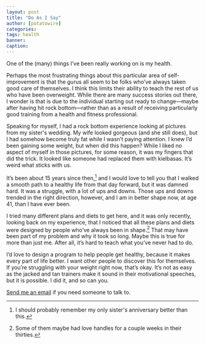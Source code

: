 ```yaml
---
layout: post
title: "Do As I Say"
author: [potatowire]
categories: 
tags: health
banner: 
caption:
---
```


One of the (many) things I’ve been really working on is my health.

Perhaps the most frustrating things about this particular area of self-improvement is that the gurus all seem to be folks who’ve always taken good care of themselves. I think this limits their ability to teach the rest of us who have been overweight. While there are many success stories out there, I wonder is that is due to the individual starting out ready to change—maybe after having hit rock bottom—rather than as a result of receiving particularly good training from a health and fitness professional.

Speaking for myself, I had a rock bottom experience looking at pictures from my sister's wedding. My wife looked gorgeous (and she still does), but I had somehow become truly fat while I wasn’t paying attention. I knew I’d been gaining some weight, but when did this happen? While I liked no aspect of myself in those pictures, for some reason, it was my fingers that did the trick. It looked like someone had replaced them with kielbasas. It’s weird what sticks with us.

It’s been about 15 years since then,[^1] and I would love to tell you that I walked a smooth path to a healthy life from that day forward, but it was damned hard. It was a struggle, with a lot of ups and downs. Those ups and downs trended in the right direction, however, and I am in better shape now, at age 41, than I have ever been.

I tried many different plans and diets to get here, and it was only recently, looking back on my experience, that I noticed that all these plans and diets were designed by people who’ve always been in shape.[^2] That may have been part of my problem and why it took so long. Maybe this is true for more than just me. After all, it’s hard to teach what you’ve never had to do.

I’d love to design a program to help people get healthy, because it makes every part of life better. I want other people to discover this for themselves. If you’re struggling with your weight right now, that’s okay. It’s not as easy as the jacked and tan trainers make it sound in their motivational speeches, but it is possible. I did it, and so can you. 

[Send me an email][1] if you need someone to talk to.

[^1]:	I should probably remember my only sister's anniversary better than this.

[^2]:	Some of them maybe had love handles for a couple weeks in their thirties.

[1]:	mailto:me@potatowire.com